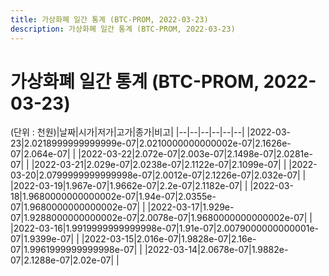 ```yaml
---
title: 가상화폐 일간 통계 (BTC-PROM, 2022-03-23)
description: 가상화폐 일간 통계 (BTC-PROM, 2022-03-23)
---
```


가상화폐 일간 통계 (BTC-PROM, 2022-03-23)
===

(단위 : 천원)|날짜|시가|저가|고가|종가|비고|
|--|--|--|--|--|--|
|2022-03-23|2.0218999999999999e-07|2.0210000000000002e-07|2.1626e-07|2.064e-07|    |
|2022-03-22|2.072e-07|2.003e-07|2.1498e-07|2.0281e-07|    |
|2022-03-21|2.029e-07|2.0238e-07|2.1122e-07|2.1099e-07|    |
|2022-03-20|2.0799999999999998e-07|2.0012e-07|2.1226e-07|2.032e-07|    |
|2022-03-19|1.967e-07|1.9662e-07|2.2e-07|2.1182e-07|    |
|2022-03-18|1.9680000000000002e-07|1.94e-07|2.0355e-07|1.9680000000000002e-07|    |
|2022-03-17|1.929e-07|1.9288000000000002e-07|2.0078e-07|1.9680000000000002e-07|    |
|2022-03-16|1.9919999999999998e-07|1.91e-07|2.0079000000000001e-07|1.9399e-07|    |
|2022-03-15|2.016e-07|1.9828e-07|2.16e-07|1.9961999999999998e-07|    |
|2022-03-14|2.0678e-07|1.9882e-07|2.1288e-07|2.02e-07|    |
